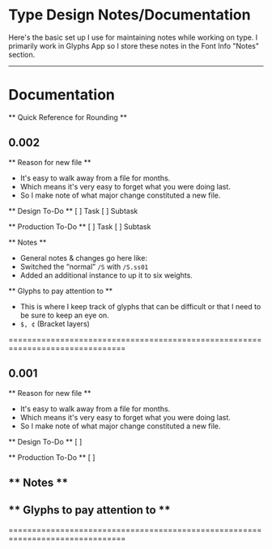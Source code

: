 # Type Design Notes/Documentation

Here's the basic set up I use for maintaining notes while working on type. I primarily work in Glyphs App so I store these notes in the Font Info "Notes" section.

---

# Documentation

** Quick Reference for Rounding **

## 0.002

** Reason for new file **
- It's easy to walk away from a file for months.
- Which means it's very easy to forget what you were doing last.
- So I make note of what major change constituted a new file.

** Design To-Do **
[ ] Task
  [ ] Subtask

** Production To-Do **
[ ] Task
  [ ] Subtask

** Notes **
- General notes & changes go here like:
- Switched the “normal” `/S` with `/S.ss01`
- Added an additional instance to up it to six weights.

** Glyphs to pay attention to **
- This is where I keep track of glyphs that can be difficult or that I need to be sure to keep an eye on.
- `$, ¢` (Bracket layers)

===============================================================================

## 0.001

** Reason for new file **
- It's easy to walk away from a file for months.
- Which means it's very easy to forget what you were doing last.
- So I make note of what major change constituted a new file.

** Design To-Do **
[ ]

** Production To-Do **
[ ]

** Notes **
-

** Glyphs to pay attention to **
-

===============================================================================
